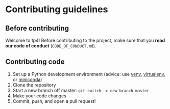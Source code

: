 # Contributing guidelines

## Before contributing

Welcome to tp4! Before contributing to the project,
make sure that you **read our code of conduct** (`CODE_OF_CONDUCT.md`).

## Contributing code

1. Set up a Python development environment
   (advice: use [venv](https://docs.python.org/3/library/venv.html),
   [virtualenv](https://virtualenv.pypa.io/), or [miniconda](https://docs.conda.io/en/latest/miniconda.html))
2. Clone the repository
3. Start a new branch off master: `git switch -c new-branch master`
4. Make your code changes
5. Commit, push, and open a pull request!
